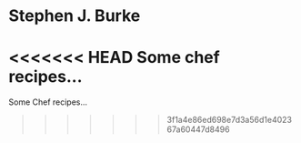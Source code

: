 # Stephen J. Burke

<<<<<<< HEAD
Some chef recipes...
=======
Some Chef recipes...
>>>>>>> 3f1a4e86ed698e7d3a56d1e402367a60447d8496
